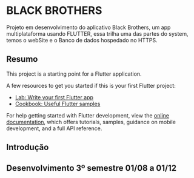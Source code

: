 # BLACK BROTHERS

Projeto em desenvolvimento do aplicativo Black Brothers, um app multiplataforma usando FLUTTER, essa trilha uma das partes do system, temos o webSite e o Banco de dados hospedado no HTTPS.

## Resumo

This project is a starting point for a Flutter application.

A few resources to get you started if this is your first Flutter project:

- [Lab: Write your first Flutter app](https://docs.flutter.dev/get-started/codelab)
- [Cookbook: Useful Flutter samples](https://docs.flutter.dev/cookbook)

For help getting started with Flutter development, view the
[online documentation](https://docs.flutter.dev/), which offers tutorials,
samples, guidance on mobile development, and a full API reference.

## Introdução

## Desenvolvimento 3º semestre 01/08 a 01/12
